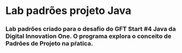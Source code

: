 # Lab padrões projeto Java

### Lab padrões criado para o desafio do GFT Start #4 Java da Digital Innovation One. O programa explora o conceito de Padrões de Projeto na pŕatica.